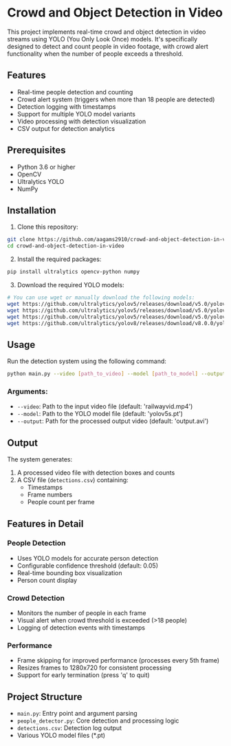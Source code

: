 # Crowd and Object Detection in Video

This project implements real-time crowd and object detection in video streams using YOLO (You Only Look Once) models. It's specifically designed to detect and count people in video footage, with crowd alert functionality when the number of people exceeds a threshold.

## Features

- Real-time people detection and counting
- Crowd alert system (triggers when more than 18 people are detected)
- Detection logging with timestamps
- Support for multiple YOLO model variants
- Video processing with detection visualization
- CSV output for detection analytics

## Prerequisites

- Python 3.6 or higher
- OpenCV
- Ultralytics YOLO
- NumPy

## Installation

1. Clone this repository:
```bash
git clone https://github.com/aagams2910/crowd-and-object-detection-in-video.git
cd crowd-and-object-detection-in-video
```

2. Install the required packages:
```bash
pip install ultralytics opencv-python numpy
```

3. Download the required YOLO models:
```bash
# You can use wget or manually download the following models:
wget https://github.com/ultralytics/yolov5/releases/download/v5.0/yolov5s.pt
wget https://github.com/ultralytics/yolov5/releases/download/v5.0/yolov5s-face.pt
wget https://github.com/ultralytics/yolov5/releases/download/v5.0/yolov5xu.pt
wget https://github.com/ultralytics/yolov8/releases/download/v8.0.0/yolov8n.pt
```

## Usage

Run the detection system using the following command:
```bash
python main.py --video [path_to_video] --model [path_to_model] --output [output_path]
```

### Arguments:
- `--video`: Path to the input video file (default: 'railwayvid.mp4')
- `--model`: Path to the YOLO model file (default: 'yolov5s.pt')
- `--output`: Path for the processed output video (default: 'output.avi')

## Output

The system generates:
1. A processed video file with detection boxes and counts
2. A CSV file (`detections.csv`) containing:
   - Timestamps
   - Frame numbers
   - People count per frame

## Features in Detail

### People Detection
- Uses YOLO models for accurate person detection
- Configurable confidence threshold (default: 0.05)
- Real-time bounding box visualization
- Person count display

### Crowd Detection
- Monitors the number of people in each frame
- Visual alert when crowd threshold is exceeded (>18 people)
- Logging of detection events with timestamps

### Performance
- Frame skipping for improved performance (processes every 5th frame)
- Resizes frames to 1280x720 for consistent processing
- Support for early termination (press 'q' to quit)

## Project Structure

- `main.py`: Entry point and argument parsing
- `people_detector.py`: Core detection and processing logic
- `detections.csv`: Detection log output
- Various YOLO model files (*.pt)

